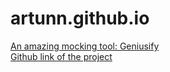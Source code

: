 # artunn.github.io
<a href="https://artunn.github.io/geniusify">An amazing mocking tool: Geniusify</a> <br>
<a href="https://github.com/Artunn/geniusify">Github link of the project</a>
